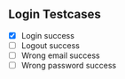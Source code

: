 ## Login Testcases

- [x] Login success
- [ ] Logout success
- [ ] Wrong email success
- [ ] Wrong password success